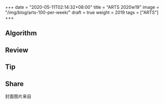 +++
date = "2020-05-11T02:14:32+08:00"
title = "ARTS 2020w19"
image = "/img/blog/arts-100-per-week/"
draft = true
weight = 2019
tags = ["ARTS"]
+++


<!--more-->

## Algorithm


## Review

## Tip


## Share



封面图片来自 [](d) <a href=""><i class="fa fa-dribbble" aria-hidden="true"></i> </a>